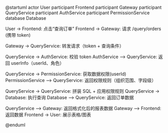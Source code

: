 @startuml
actor User
participant Frontend
participant Gateway
participant QueryService
participant AuthService
participant PermissionService
database Database

User -> Frontend: 点击“查询订单”
Frontend -> Gateway: 请求 /query/orders (携带 token)

Gateway -> QueryService: 转发请求（token + 查询条件）

QueryService -> AuthService: 校验 token
AuthService --> QueryService: 返回 userInfo（userId、角色）

QueryService -> PermissionService: 获取数据权限(userId)
PermissionService --> QueryService: 返回权限规则（组织范围、字段级）

QueryService -> QueryService: 拼装 SQL + 应用权限规则
QueryService -> Database: 执行查询
Database --> QueryService: 返回订单数据

QueryService --> Gateway: 返回格式化后的报表数据
Gateway --> Frontend: 返回数据
Frontend -> User: 展示表格/图表

@enduml